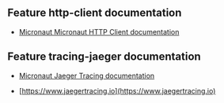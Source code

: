 ## Feature http-client documentation

- [Micronaut Micronaut HTTP Client documentation](https://docs.micronaut.io/latest/guide/index.html#httpClient)

## Feature tracing-jaeger documentation

- [Micronaut Jaeger Tracing documentation](https://docs.micronaut.io/latest/guide/index.html#jaeger)

- [https://www.jaegertracing.io](https://www.jaegertracing.io)


